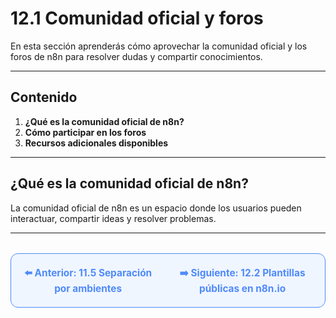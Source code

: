# 12.1 Comunidad oficial y foros

En esta sección aprenderás cómo aprovechar la comunidad oficial y los foros de n8n para resolver dudas y compartir conocimientos.

---

## Contenido

1. **¿Qué es la comunidad oficial de n8n?**
2. **Cómo participar en los foros**
3. **Recursos adicionales disponibles**

---

## ¿Qué es la comunidad oficial de n8n?
La comunidad oficial de n8n es un espacio donde los usuarios pueden interactuar, compartir ideas y resolver problemas.

---

<div align="center" style="border: 1px solid #4F8AFA; border-radius: 12px; padding: 20px; background: #f0f6ff; margin-top: 32px; display: flex; justify-content: center; gap: 32px;">
  <a href="../Despliegue-en-Producción/11.5.%20Separación%20por%20ambientes%20(Dev,%20QA,%20Prod).md" style="text-decoration:none; font-weight: bold; color: #4F8AFA; font-size: 1.1em;">⬅️ Anterior: 11.5 Separación por ambientes</a>
  <a href="12.2.%20Plantillas%20públicas%20en%20n8n.io.md" style="text-decoration:none; font-weight: bold; color: #4F8AFA; font-size: 1.1em;">➡️ Siguiente: 12.2 Plantillas públicas en n8n.io</a>
</div>
